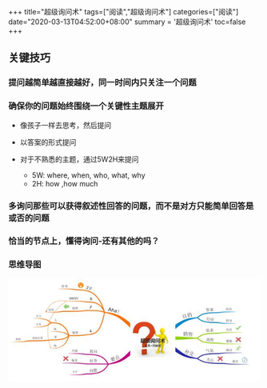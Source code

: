 +++
title="超级询问术"
tags=["阅读","超级询问术"]
categories=["阅读"]
date="2020-03-13T04:52:00+08:00"
summary = '超级询问术'
toc=false
+++

关键技巧
--------

### 提问越简单越直接越好，同一时间内只关注一个问题

### 确保你的问题始终围绕一个关键性主题展开

-	像孩子一样去思考，然后提问

-	以答案的形式提问

-	对于不熟悉的主题，通过5W2H来提问

	-	5W: where, when, who, what, why
	-	2H: how ,how much

### 多询问那些可以获得叙述性回答的问题，而不是对方只能简单回答是或否的问题

### 恰当的节点上，懂得询问-还有其他的吗？

### 思维导图

![超级询问术思维导图](img_0.png)


